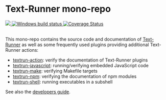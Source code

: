 # Text-Runner mono-repo

<a href="https://circleci.com/gh/kevgo/text-runner">
  <img src="https://circleci.com/gh/kevgo/text-runner.svg?style=shield" />
</a>
<a href="https://ci.appveyor.com/project/kevgo/text-runner/branch/master">
  <img src="https://ci.appveyor.com/api/projects/status/96q06796xyrste9x/branch/master?svg=true" alt="Windows build status" />
</a>
<a href="https://coveralls.io/github/kevgo/text-runner?branch=master">
  <img src="https://coveralls.io/repos/github/kevgo/text-runner/badge.svg?1" alt='Coverage Status' />
</a>
<br><br>

This mono-repo contains the source code and documentation of
[Text-Runner](text-runner) as well as some frequently used plugins providing
additional Text-Runner actions:

- [textrun-action](textrun-action/): verify the documentation of Text-Runner
  plugins
- [textrun-javascript](textrun-javascript/): running/verifying embedded
  JavaScript code
- [textrun-make](textrun-make/): verifying Makefile targets
- [textrun-npm](textrun-npm/): verifying the documentation of npm modules
- [textrun-shell](textrun-shell/): running executables in a subshell

See also the [developers guide](DEVELOPMENT.md).
